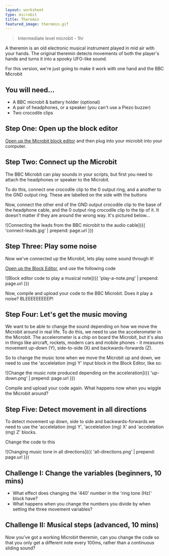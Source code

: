 ```yaml
---
layout: worksheet
type: microbit
title: Theremin
featured_image: theremin.gif
---
```


> Intermediate level microbit - 1hr

A theremin is an old electronic musical instrument played in mid air with your hands. The original theremin detects movements of both the player's hands and turns it into a spooky UFO-like sound.

For this version, we're just going to make it work with one hand and the BBC Microbit

## You will need...

- A BBC microbit & battery holder (optional)
- A pair of headphones, or a speaker (you can't use a Piezo buzzer)
- Two crocodile clips

## Step One: Open up the block editor

[Open up the Microbit block editor](https://www.microbit.co.uk/app/#create:xczaux) and then plug into your microbit into your computer.

## Step Two: Connect up the Microbit

The BBC Microbit can play sounds in your scripts, but first you need to attach the headphones or speaker to the Microbit.

To do this, connect one crocodile clip to the 0 output ring, and a another to the GND output ring. These are labelled on the side with the buttons

Now, connect the other end of the GND output crocodile clip to the base of the headphone cable, and the 0 output ring crocodile clip to the tip of it. It doesn't matter if they are around the wrong way. It's pictured below...

![Connecting the leads from the BBC microbit to the audio cable]({{ 'connect-leads.jpg' | prepend: page.url }})

## Step Three: Play some noise

Now we've connected up the Microbit, lets play some sound through it!

[Open up the Block Editor](https://www.microbit.co.uk/app/#create:xczaux), and use the following code

![Block editor code to play a musical note]({{ 'play-a-note.png' | prepend: page.url }})

Now, compile and upload your code to the BBC Microbit. Does it play a noise? BLEEEEEEEEEP!

## Step Four: Let's get the music moving

We want to be able to change the sound depending on how we move the Microbit around in real life. To do this, we need to use the accelerometer in the Microbit. The accelerometer is a chip on board the Microbit, but it's also in things like aircraft, rockets, modern cars and mobile phones - it measures movement up-down (Y), side-to-side (X) and backwards-forwards (Z).

So to change the music tone when we move the Microbit up and down, we need to use the 'accelelation (mg) Y' input block in the Block Editor, like so:

![Change the music note produced depending on the acceleration]({{ 'up-down.png' | prepend: page.url }})

Compile and upload your code again. What happens now when you wiggle the Microbit around?

## Step Five: Detect movement in all directions

To detect movement up down, side to side and backwards-forwards we need to use the 'accelelation (mg) Y', 'accelelation (mg) X' and 'accelelation (mg) Z' blocks.

Change the code to this

![Changing music tone in all directions]({{ 'all-directions.png' | prepend: page.url }})

## Challenge I: Change the variables (beginners, 10 mins)

- What effect does changing the '440' number in the 'ring tone (Hz)' block have?
- What happens when you change the numbers you divide by when setting the three movement variables?

## Challenge II: Musical steps (advanced, 10 mins)

Now you've got a working Microbit theremin, can you change the code so that you only get a different note every 100ms, rather than a continuous sliding sound?
